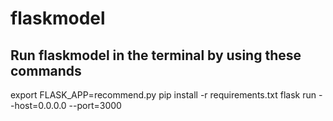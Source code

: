 # flaskmodel
## Run flaskmodel in the terminal by using these commands
export FLASK_APP=recommend.py
pip install -r requirements.txt
flask run --host=0.0.0.0 --port=3000
